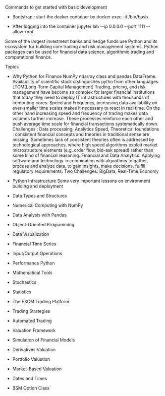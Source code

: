 
Commands to get started with basic development

- Bootstrap : start the docker container by 
docker exec -it <container-id> /bin/bash

- After logging into the container
jupyter lab --ip 0.0.0.0 --port 1111<docker container port> --allow-root

Some of the largest investment banks and hedge funds use Python and its ecosystem for building core trading and risk management systems.
Python packages can be used for financial data science, algorithmic trading and computational finance.

Topics
- Why Python for Finance
NumPy ndarray class and pandas DataFrame.
Availability of scientific stack distinguishes pytho from other languages.
LTCM(Long-Term Capital Management)
Trading, pricing, and risk management have become so complex for larger financial institutions that today they need to deploy IT infrastructures with thousands of computing cores.
Speed and Frequency, increasing data availability on ever-smaller time scales makes it necessary to react in real time.
On the other hand increasing speed and frequency of trading makes data volumes further increase. 
These processes reinforce each other and push average time scale for financial transactions systematically down.
Challenges : Data processing, Analytics Speed, Theoretical foundations : consistent financial concepts and theories in traditional sense are missing.
Sometimes lack of consistent theories often is addressed by technological approaches, where high speed algorithms exploit market microstructure elements (e.g. order flow, bid-ask spread) rather than some kind of financial reasoning.
Financial and Data Analytics: Applying software and technology in combination with algorithms to gather, process and analyze data, to gain insights, make decisions, fulfill regulatory requirements.
Two Challenges: BigData, Real-Time Economy

- Python Infrastructure
Some very important lessons on environment building and deployment
- Data Types and Structures

- Numerical Computing with NumPy
- Data Analysis with Pandas
- Object-Oriented Programming
- Data Visualization
- Financial Time Series
- Input/Output Operations
- Performance Python
- Mathematical Tools
- Stochastics
- Statistics
- The FXCM Trading Platform
- Trading Strategies
- Automated Trading
- Valuation Framework
- Simulation of Financial Models
- Derivatives Valuation
- Portfolio Valuation
- Market-Based Valuation
- Dates and Times
- BSM Option Class